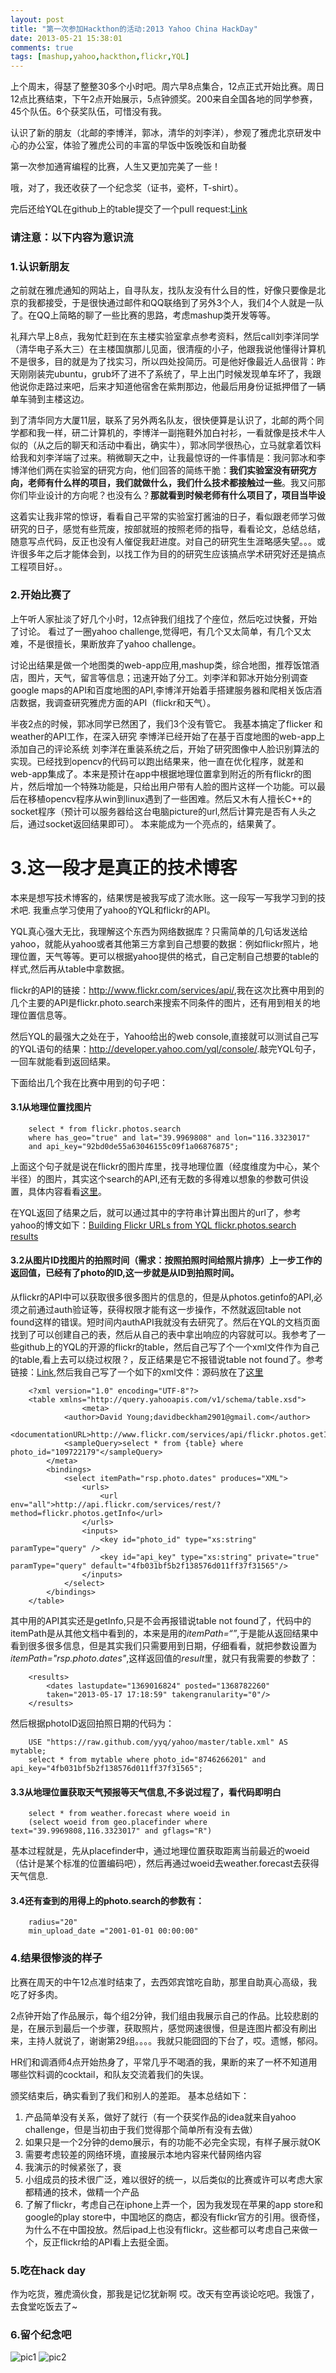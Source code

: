 ```yaml
---
layout: post
title: "第一次参加Hackthon的活动:2013 Yahoo China HackDay"
date: 2013-05-21 15:38:01
comments: true
tags: [mashup,yahoo,hackthon,flickr,YQL]
---
```

上个周末，得瑟了整整30多个小时吧。周六早8点集合，12点正式开始比赛。周日12点比赛结束，下午2点开始展示，5点钟颁奖。200来自全国各地的同学参赛，45个队伍。6个获奖队伍，可惜没有我。

认识了新的朋友（北邮的李博洋，郭冰，清华的刘李洋），参观了雅虎北京研发中心的办公室，体验了雅虎公司的丰富的早饭中饭晚饭和自助餐

第一次参加通宵编程的比赛，人生又更加完美了一些！

哦，对了，我还收获了一个纪念奖（证书，瓷杯，T-shirt）。

完后还给YQL在github上的table提交了一个pull request:[Link](https://github.com/yql/yql-tables/pull/367)

### 请注意：以下内容为意识流
<!--more-->

### 1.认识新朋友
之前就在雅虎通知的网站上，自寻队友，找队友没有什么目的性，好像只要像是北京的我都接受，于是很快通过邮件和QQ联络到了另外3个人，我们4个人就是一队了。在QQ上简略的聊了一些比赛的思路，考虑mashup类开发等等。

礼拜六早上8点，我匆忙赶到在东主楼实验室拿点参考资料，然后call刘李洋同学（清华电子系大三）在主楼国旗那儿见面，很清瘦的小子，他跟我说他懂得计算机不是很多，目的就是为了找实习，所以四处投简历。可是他好像最近人品很背：昨天刚刚装完ubuntu，grub坏了进不了系统了，早上出门时候发现单车坏了，我跟他说你走路过来吧，后来才知道他宿舍在紫荆那边，他最后用身份证抵押借了一辆单车骑到主楼这边。

到了清华同方大厦11层，联系了另外两名队友，很快便算是认识了，北邮的两个同学都和我一样，研二计算机的，李博洋一副拖鞋外加白衬衫，一看就像是技术牛人似的（从之后的聊天和活动中看出，确实牛），郭冰同学很热心，立马就拿着饮料给我和刘李洋端了过来。稍微聊天之中，让我最惊讶的一件事情是：我问郭冰和李博洋他们两在实验室的研究方向，他们回答的简练干脆：**我们实验室没有研究方向，老师有什么样的项目，我们就做什么，我们什么技术都接触过一些**。我又问那你们毕业设计的方向呢？也没有么？**那就看到时候老师有什么项目了，项目当毕设**

这着实让我非常的惊讶，看看自己平常的实验室打酱油的日子，看似跟老师学习做研究的日子，感觉有些荒废，按部就班的按照老师的指导，看看论文，总结总结，随意写点代码，反正也没有人催促我赶进度。对自己的研究生生涯略感失望。。。或许很多年之后才能体会到，以找工作为目的的研究生应该搞点学术研究好还是搞点工程项目好。。

### 2.开始比赛了
上午听人家扯淡了好几个小时，12点钟我们组找了个座位，然后吃过快餐，开始了讨论。
看过了一圈yahoo challenge,觉得吧，有几个又太简单，有几个又太难，不是很擅长，果断放弃了yahoo challenge。

讨论出结果是做一个地图类的web-app应用,mashup类，综合地图，推荐饭馆酒店，图片，天气，留言等信息；迅速开始了分工。刘李洋和郭冰开始分别调查google maps的API和百度地图的API,李博洋开始着手搭建服务器和爬相关饭店酒店数据，我调查研究雅虎方面的API（flickr和天气）。

半夜2点的时候，郭冰同学已然困了，我们3个没有管它。
我基本搞定了flicker 和 weather的API工作，在深入研究
李博洋已经开始了在基于百度地图的web-app上添加自己的评论系统
刘李洋在重装系统之后，开始了研究图像中人脸识别算法的实现。已经找到opencv的代码可以跑出结果来，他一直在优化程序，就差和 web-app集成了。本来是预计在app中根据地理位置拿到附近的所有flickr的图片，然后增加一个特殊功能是，只给出用户带有人脸的图片这样一个功能。可以最后在移植opencv程序从win到linux遇到了一些困难。然后又木有人擅长C++的socket程序（预计可以服务器给这台电脑picture的url,然后计算完是否有人头之后，通过socket返回结果即可）。
本来能成为一个亮点的，结果黄了。


# 3.这一段才是真正的技术博客
本来是想写技术博客的，结果愣是被我写成了流水账。这一段写一写我学习到的技术吧.
我重点学习使用了yahoo的YQL和flickr的API。

YQL真心强大无比，我理解这个东西为网络数据库？只需简单的几句话发送给yahoo，就能从yahoo或者其他第三方拿到自己想要的数据：例如flickr照片，地理位置，天气等等。更可以根据yahoo提供的格式，自己定制自己想要的table的样式,然后再从table中拿数据。

flickr的API的链接：<http://www.flickr.com/services/api/>,我在这次比赛中用到的几个主要的API是flickr.photo.search来搜索不同条件的图片，还有用到相关的地理位置信息等。

然后YQL的最强大之处在于，Yahoo给出的web console,直接就可以测试自己写的YQL语句的结果：<http://developer.yahoo.com/yql/console/>.敲完YQL句子，一回车就能看到返回结果。

下面给出几个我在比赛中用到的句子吧：


#### 3.1从地理位置找图片
 
		select * from flickr.photos.search 
		where has_geo="true" and lat="39.9969808" and lon="116.3323017" 
		and api_key="92bd0de55a63046155c09f1a06876875";

上面这个句子就是说在flickr的图片库里，找寻地理位置（经度维度为中心，某个半径）的图片，其实这个search的API,还有无数的多得难以想象的参数可供设置，具体内容看看[这里](http://www.flickr.com/services/api/flickr.photos.search.html)。

在YQL返回了结果之后，就可以通过其中的字符串计算出图片的url了，参考yahoo的博文如下：[Building Flickr URLs from YQL flickr.photos.search results
](http://developer.yahoo.com/blogs/ydn/building-flickr-urls-yql-flickr-photos-search-results-7921.html)

#### 3.2从图片ID找图片的拍照时间（需求：按照拍照时间给照片排序）上一步工作的返回值，已经有了photo的ID,这一步就是从ID到拍照时间。
  	
从flickr的API中可以获取很多很多图片的信息的，但是从photos.getinfo的API,必须之前通过auth验证等，获得权限才能有这一步操作，不然就返回table not found这样的错误。短时间内authAPI我就没有去研究了。然后在YQL的文档页面找到了可以创建自己的表，然后从自己的表中拿出响应的内容就可以。我参考了一些github上的YQL的开源的flickr的table，然后自己写了个一个xml文件作为自己的table,看上去可以绕过权限？，反正结果是它不报错说table not found了。参考链接：[Link](https://github.com/yql/yql-tables),然后我自己写了一个如下的xml文件：源码放在了[这里](https://github.com/yyq/yahoo)
```
	<?xml version="1.0" encoding="UTF-8"?> 
	<table xmlns="http://query.yahooapis.com/v1/schema/table.xsd">  
				<meta> 
    		<author>David Young;davidbeckham2901@gmail.com</author>  
    		<documentationURL>http://www.flickr.com/services/api/flickr.photos.getInfo.html</documentationURL>  
    		<sampleQuery>select * from {table} where photo_id="109722179"</sampleQuery>  
		</meta>  
		<bindings>  
			<select itemPath="rsp.photo.dates" produces="XML">  
      			<urls>  
        			<url env="all">http://api.flickr.com/services/rest/?method=flickr.photos.getInfo</url>  
      			</urls>  
      			<inputs>  
        			<key id="photo_id" type="xs:string" paramType="query" />  
        			<key id="api_key" type="xs:string" private="true" paramType="query" default="4fb031bf5b2f138576d011ff37f31565"/>   
      			</inputs>  
    		</select>  
		</bindings>  
	</table>
```	
   其中用的API其实还是getInfo,只是不会再报错说table not found了，代码中的itemPath是从其他文档中看到的，本来是用的*itemPath=“”*,于是能从返回结果中看到很多很多信息，但是其实我们只需要用到日期，仔细看看，就把参数设置为*itemPath="rsp.photo.dates"*,这样返回值的*result*里，就只有我需要的参数了：
	
		<results>
        	<dates lastupdate="1369016824" posted="1368782260"
            taken="2013-05-17 17:18:59" takengranularity="0"/>
    	</results>    
   然后根据photoID返回拍照日期的代码为：

		USE "https://raw.github.com/yyq/yahoo/master/table.xml" AS mytable;
		select * from mytable where photo_id="8746266201" and api_key="4fb031bf5b2f138576d011ff37f31565";

#### 3.3从地理位置获取天气预报等天气信息,不多说过程了，看代码即明白 

		select * from weather.forecast where woeid in 
		(select woeid from geo.placefinder where text="39.9969808,116.3323017" and gflags="R")
	
基本过程就是，先从placefinder中，通过地理位置获取距离当前最近的woeid（估计是某个标准的位置编码吧），然后再通过woeid去weather.forecast去获得天气信息.
 
#### 3.4还有查到的用得上的photo.search的参数有：
  	
		radius="20"
		min_upload_date ="2001-01-01 00:00:00"

### 4.结果很惨淡的样子
比赛在周天的中午12点准时结束了，去西郊宾馆吃自助，那里自助真心高级，我吃了好多肉。

2点钟开始了作品展示，每个组2分钟，我们组由我展示自己的作品。比较悲剧的是，在展示到最后一个步骤，获取照片，感觉网速很慢，但是连图片都没有刷出来，主持人就说了，谢谢第29组。。。。我就只能囧囧的下台了，哎。遗憾，郁闷。

HR们和调酒师4点开始热身了，平常几乎不喝酒的我，果断的来了一杯不知道用哪些饮料调的cocktail，和队友交流着我们的失误。

颁奖结束后，确实看到了我们和别人的差距。
基本总结如下：

1. 产品简单没有关系，做好了就行（有一个获奖作品的idea就来自yahoo challenge，但是当初由于我们觉得那个简单所有没有去做）
2. 如果只是一个2分钟的demo展示，有的功能不必完全实现，有样子展示就OK
3. 需要考虑较差的网络环境，直接展示本地内容来代替网络内容
4. 我演示的时候紧张了，衰
5. 小组成员的技术很广泛，难以很好的统一，以后类似的比赛或许可以考虑大家都精通的技术，做精一个产品
6. 了解了flickr，考虑自己在iphone上弄一个，因为我发现在苹果的app store和google的play store中，中国地区的商店，都没有flickr官方的引用。很奇怪，为什么不在中国投放。然后ipad上也没有flickr。这些都可以考虑自己来做一个，反正flickr给的API看上去挺全面。

### 5.吃在hack day
作为吃货，雅虎滴伙食，那我是记忆犹新啊
哎。改天有空再谈论吃吧。我饿了，去食堂吃饭去了~


### 6.留个纪念吧
![pic1](http://farm4.staticflickr.com/3680/8750935354_98effc631d.jpg)   ![pic2](http://farm4.staticflickr.com/3759/8750605319_3f5d6bac8b.jpg)











